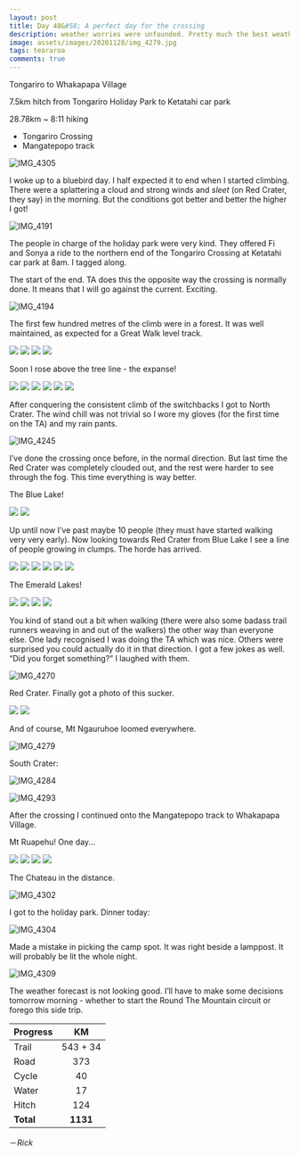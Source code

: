 ```yaml
---
layout: post
title: Day 48&#58; A perfect day for the crossing
description: weather worries were unfounded. Pretty much the best weather I could’ve hoped for to do the Tongariro Crossing. This is balanced out by a burger truck closed before I got there, plus terrible weather in the next few days. 
image: assets/images/20201128/img_4279.jpg
tags: teararoa
comments: true
---
```


Tongariro to Whakapapa Village

7.5km hitch from Tongariro Holiday Park to Ketatahi car park

28.78km ~ 8:11 hiking

- Tongariro Crossing
- Mangatepopo track

![IMG_4305](/assets/images/20201128/img_4305.jpg)

I woke up to a bluebird day. I half expected it to end when I started climbing. There were a splattering a cloud and strong winds and _sleet_ (on Red Crater, they say) in the morning. But the conditions got better and better the higher I got!

![IMG_4191](/assets/images/20201128/img_4191.jpg)

The people in charge of the holiday park were very kind. They offered Fi and Sonya a ride to the northern end of the Tongariro Crossing at Ketatahi car park at 8am. I tagged along.

The start of the end. TA does this the opposite way the crossing is normally done. It means that I will go against the current. Exciting.

![IMG_4194](/assets/images/20201128/img_4194.jpg)

The first few hundred metres of the climb were in a forest. It was well maintained, as expected for a Great Walk level track. 

<div class="gallery" data-columns="2">
  <img src="/assets/images/20201128/img_4195.jpg">
  <img src="/assets/images/20201128/img_4198.jpg">
  <img src="/assets/images/20201128/img_4199.jpg">
  <img src="/assets/images/20201128/img_4200.jpg">
</div>

Soon I rose above the tree line - the expanse!

<div class="gallery" data-columns="2">
  <img src="/assets/images/20201128/img_4211.jpg">
  <img src="/assets/images/20201128/img_4216.jpg">
  <img src="/assets/images/20201128/img_4219.jpg">
  <img src="/assets/images/20201128/img_4221.jpg">
  <img src="/assets/images/20201128/img_4228.jpg">
  <img src="/assets/images/20201128/img_4229.jpg">
</div>

After conquering the consistent climb of the switchbacks I got to North Crater. The wind chill was not trivial so I wore my gloves (for the first time on the TA) and my rain pants. 

![IMG_4245](/assets/images/20201128/img_4245.jpg)

I’ve done the crossing once before, in the normal direction. But last time the Red Crater was completely clouded out, and the rest were harder to see through the fog. This time everything is way better. 

The Blue Lake!

<div class="gallery" data-columns="2">
  <img src="/assets/images/20201128/img_4247.jpg">
  <img src="/assets/images/20201128/img_4248.jpg">
</div>

Up until now I’ve past maybe 10 people (they must have started walking very very early). Now looking towards Red Crater from Blue Lake I see a line of people growing in clumps. The horde has arrived. 

<div class="gallery" data-columns="2">
  <img src="/assets/images/20201128/img_4252.jpg">
  <img src="/assets/images/20201128/img_4253.jpg">
  <img src="/assets/images/20201128/img_4255.jpg">
  <img src="/assets/images/20201128/img_4257.jpg">
  <img src="/assets/images/20201128/img_4258.jpg">
  <img src="/assets/images/20201128/img_4259.jpg">
</div>

The Emerald Lakes!

<div class="gallery" data-columns="2">
  <img src="/assets/images/20201128/img_4260.jpg">
  <img src="/assets/images/20201128/img_4265.jpg">
  <img src="/assets/images/20201128/img_4266.jpg">
  <img src="/assets/images/20201128/img_4267.jpg">
</div>

You kind of stand out a bit when walking (there were also some badass trail runners weaving in and out of the walkers) the other way than everyone else. One lady recognised I was doing the TA which was nice. Others were surprised you could actually do it in that direction. I got a few jokes as well. “Did you forget something?” I laughed with them. 

![IMG_4270](/assets/images/20201128/img_4270.jpg)

Red Crater. Finally got a photo of this sucker. 

<div class="gallery" data-columns="2">
  <img src="/assets/images/20201128/img_4272.jpg">
  <img src="/assets/images/20201128/img_4273.jpg">
</div>

And of course, Mt Ngauruhoe loomed everywhere.

![IMG_4279](/assets/images/20201128/img_4279.jpg)

South Crater:

![IMG_4284](/assets/images/20201128/img_4284.jpg)

![IMG_4293](/assets/images/20201128/img_4293.jpg)

After the crossing I continued onto the Mangatepopo track to Whakapapa Village.

Mt Ruapehu! One day...

<div class="gallery" data-columns="2">
  <img src="/assets/images/20201128/img_4295.jpg">
  <img src="/assets/images/20201128/img_4297.jpg">
  <img src="/assets/images/20201128/img_4298.jpg">
  <img src="/assets/images/20201128/img_4299.jpg">
</div>

The Chateau in the distance. 

![IMG_4302](/assets/images/20201128/img_4302.jpg)

I got to the holiday park. Dinner today:

![IMG_4304](/assets/images/20201128/img_4304.jpg)

Made a mistake in picking the camp spot. It was right beside a lamppost. It will probably be lit the whole night. 

![IMG_4309](/assets/images/20201128/img_4309.jpg)

The weather forecast is not looking good. I’ll have to make some decisions tomorrow morning - whether to start the Round The Mountain circuit or forego this side trip. 

| Progress | KM |
| ---- |:----:|
| Trail | 543 + 34 |
| Road | 373 |
| Cycle | 40 |
| Water | 17 |
| Hitch | 124 |
| **Total** | **1131** |

－_Rick_